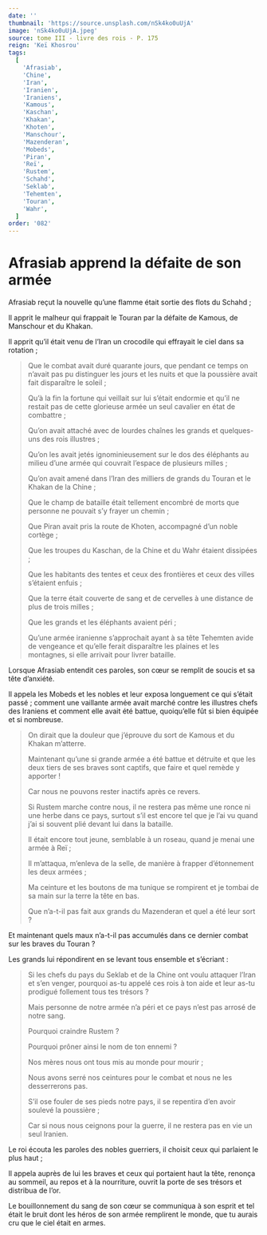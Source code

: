 ```yaml
---
date: ''
thumbnail: 'https://source.unsplash.com/nSk4ko0uUjA'
image: 'nSk4ko0uUjA.jpeg'
source: tome III - livre des rois - P. 175
reign: 'Keï Khosrou'
tags:
  [
    'Afrasiab',
    'Chine',
    'Iran',
    'Iranien',
    'Iraniens',
    'Kamous',
    'Kaschan',
    'Khakan',
    'Khoten',
    'Manschour',
    'Mazenderan',
    'Mobeds',
    'Piran',
    'Reï',
    'Rustem',
    'Schahd',
    'Seklab',
    'Tehemten',
    'Touran',
    'Wahr',
  ]
order: '082'
---
```


# Afrasiab apprend la défaite de son armée

Afrasiab reçut la nouvelle qu’une flamme était sortie des flots du Schahd ;

Il apprit le malheur qui frappait le Touran par la défaite de Kamous, de Manschour et du Khakan.

Il apprit qu’il était venu de l’Iran un crocodile qui effrayait le ciel dans sa rotation ;

> Que le combat avait duré quarante jours, que pendant ce temps on n’avait pas pu distinguer les jours et les nuits et que la poussière avait fait disparaître le soleil ;
>
> Qu’à la fin la fortune qui veillait sur lui s’était endormie et qu’il ne restait pas de cette glorieuse armée un seul cavalier en état de combattre ;
>
> Qu’on avait attaché avec de lourdes chaînes les grands et quelques-uns des rois illustres ;
>
> Qu’on les avait jetés ignominieusement sur le dos des éléphants au milieu d’une armée qui couvrait l’espace de plusieurs milles ;
>
> Qu’on avait amené dans l’Iran des milliers de grands du Touran et le Khakan de la Chine ;
>
> Que le champ de bataille était tellement encombré de morts que personne ne pouvait s’y frayer un chemin ;
>
> Que Piran avait pris la route de Khoten, accompagné d’un noble cortège ;
>
> Que les troupes du Kaschan, de la Chine et du Wahr étaient dissipées ;
>
> Que les habitants des tentes et ceux des frontières et ceux des villes s’étaient enfuis ;
>
> Que la terre était couverte de sang et de cervelles à une distance de plus de trois milles ;
>
> Que les grands et les éléphants avaient péri ;
>
> Qu’une armée iranienne s’approchait ayant à sa tête Tehemten avide de vengeance et qu’elle ferait disparaître les plaines et les montagnes, si elle arrivait pour livrer bataille.

Lorsque Afrasiab entendit ces paroles, son cœur se remplit de soucis et sa tête d’anxiété.

Il appela les Mobeds et les nobles et leur exposa longuement ce qui s’était passé ; comment une vaillante armée avait marché contre les illustres chefs des Iraniens et comment elle avait été battue, quoiqu’elle fût si bien équipée et si nombreuse.

> On dirait que la douleur que j’éprouve du sort de Kamous et du Khakan m’atterre.
>
> Maintenant qu’une si grande armée a été battue et détruite et que les deux tiers de ses braves sont captifs, que faire et quel remède y apporter !
>
> Car nous ne pouvons rester inactifs après ce revers.
>
> Si Rustem marche contre nous, il ne restera pas même une ronce ni une herbe dans ce pays, surtout s’il est encore tel que je l’ai vu quand j’ai si souvent plié devant lui dans la bataille.
>
> Il était encore tout jeune, semblable à un roseau, quand je menai une armée à Reï ;
>
> Il m’attaqua, m’enleva de la selle, de manière à frapper d’étonnement les deux armées ;
>
> Ma ceinture et les boutons de ma tunique se rompirent et je tombai de sa main sur la terre la tête en bas.
>
> Que n’a-t-il pas fait aux grands du Mazenderan et quel a été leur sort ?

Et maintenant quels maux n’a-t-il pas accumulés dans ce dernier combat sur les braves du Touran ?

Les grands lui répondirent en se levant tous ensemble et s’écriant :

> Si les chefs du pays du Seklab et de la Chine ont voulu attaquer l’Iran et s’en venger, pourquoi as-tu appelé ces rois à ton aide et leur as-tu prodigué follement tous tes trésors ?
>
> Mais personne de notre armée n’a péri et ce pays n’est pas arrosé de notre sang.
>
> Pourquoi craindre Rustem ?
>
> Pourquoi prôner ainsi le nom de ton ennemi ?
>
> Nos mères nous ont tous mis au monde pour mourir ;
>
> Nous avons serré nos ceintures pour le combat et nous ne les desserrerons pas.
>
> S’il ose fouler de ses pieds notre pays, il se repentira d’en avoir soulevé la poussière ;
>
> Car si nous nous ceignons pour la guerre, il ne restera pas en vie un seul Iranien.

Le roi écouta les paroles des nobles guerriers, il choisit ceux qui parlaient le plus haut ;

Il appela auprès de lui les braves et ceux qui portaient haut la tête, renonça au sommeil, au repos et à la nourriture, ouvrit la porte de ses trésors et distribua de l’or.

Le bouillonnement du sang de son cœur se communiqua à son esprit et tel était le bruit dont les héros de son armée remplirent le monde, que tu aurais cru que le ciel était en armes.
